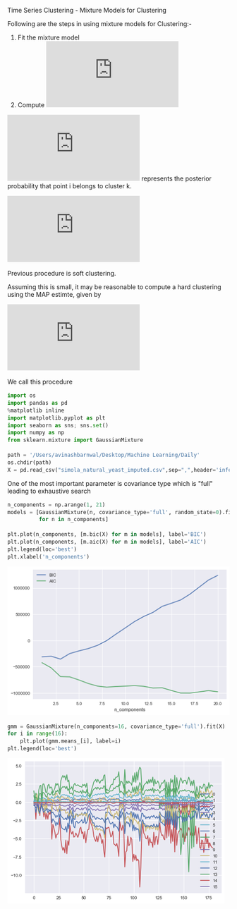 
Time Series Clustering - Mixture Models for Clustering

Following are the steps in using mixture models for Clustering:-
    
1. Fit the mixture model
2. Compute ![img](https://latex.codecogs.com/svg.latex?P%28z_i%3Dk%7Cx_i%2C%5Ctheta%29)

![img](https://latex.codecogs.com/svg.latex?P%28z_i%3Dk%7Cx_i%2C%5Ctheta%29) represents the posterior probability that point i belongs to cluster k.

![img](http://latex.codecogs.com/svg.latex?r_%7Bik%7D%3DP%28z_i%3Dk%7Cx_i%2C%5Ctheta%29%5Cpropto%28P%28z_i%3Dk%7C%5Ctheta%29P%28x_i%7Cz_i%3Dk%2C%5Ctheta%29%29)

Previous procedure is soft clustering.

Assuming this is small, it may be reasonable to compute a hard clustering using the MAP estimte, given by 

![img](http://latex.codecogs.com/svg.latex?z_i%5E%2A%3Dargmax%5C%28r_%7Bik%7D%5C%29%3Dargmax%5C%28log%28p%28x_i%7Cz_i%3Dk%2C%5Ctheta%29%29%2Blog%28p%28z_i%3Dk%7C%5Ctheta%29%29%5C%29)

We call this procedure 


```python
import os
import pandas as pd
%matplotlib inline
import matplotlib.pyplot as plt
import seaborn as sns; sns.set()
import numpy as np
from sklearn.mixture import GaussianMixture

path = '/Users/avinashbarnwal/Desktop/Machine Learning/Daily'
os.chdir(path)
X = pd.read_csv("simola_natural_yeast_imputed.csv",sep=",",header='infer',index_col=0)
```

One of the most important parameter is covariance type which is "full" leading to exhaustive search


```python
n_components = np.arange(1, 21)
models = [GaussianMixture(n, covariance_type='full', random_state=0).fit(X)
          for n in n_components]

plt.plot(n_components, [m.bic(X) for m in models], label='BIC')
plt.plot(n_components, [m.aic(X) for m in models], label='AIC')
plt.legend(loc='best')
plt.xlabel('n_components')
```

![png](../images/output_3_0.png)

```python
gmm = GaussianMixture(n_components=16, covariance_type='full').fit(X)
for i in range(16):
    plt.plot(gmm.means_[i], label=i)
plt.legend(loc='best')
```
![png](../images/output_4_1.png)
